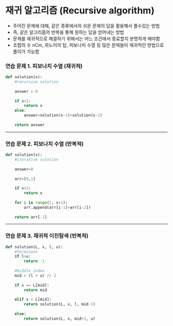 # 재귀 알고리즘 (Recursive algorithm)
+ 주어진 문제에 대해, 같은 종류에서의 쉬운 문제의 답을 활용해서 풀수있는 방법
+ 즉, 같은 알고리즘의 반복을 통해 원하는 답을 얻어내는 방법
+ 문제를 재귀적으로 해결하기 위해서는 어느 조건에서 종료할지 분명하게 해야함
+ 조합의 수 nCm, 하노이의 탑, 피보나치 수열 등 많은 문제들이 재귀적인 방법으로 풀이가 가능함


### 연습 문제 1. 피보나치 수열 (재귀적)

```python
def solution(x):
    #recursive solution
    
    answer = 0
    
    if x<2:
        return x
    else:
        answer=solution(x-1)+solution(x-2)
    
    return answer
```
--------

### 연습 문제 2. 피보나치 수열 (반복적)

```python
def solution(x):
    #iterative solution
    
    answer=0
    
    arr=[0,1]
    
    if x<2:
        return x
    
    for i in range(2, x+1):
        arr.append(arr[i-1]+arr[i-2])
        
    return arr[-1]
```
--------

### 연습 문제 3. 재귀적 이진탐색 (반복적)

```python
def solution(L, x, l, u):
    #terminate
    if l>u:
        return -1
    
    #middle index
    mid = (l + u) // 2
    
    if x == L[mid]:
        return mid
        
    elif x < L[mid]:
        return solution(L, x, l, mid-1)
        
    else:
        return solution(L, x, mid+1, u)
```
